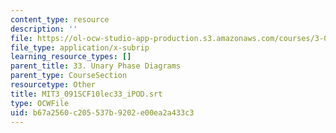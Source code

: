```yaml
---
content_type: resource
description: ''
file: https://ol-ocw-studio-app-production.s3.amazonaws.com/courses/3-091sc-introduction-to-solid-state-chemistry-fall-2010/b67a2560c205537b9202e00ea2a433c3_MIT3_091SCF10lec33_iPOD.vtt
file_type: application/x-subrip
learning_resource_types: []
parent_title: 33. Unary Phase Diagrams
parent_type: CourseSection
resourcetype: Other
title: MIT3_091SCF10lec33_iPOD.srt
type: OCWFile
uid: b67a2560-c205-537b-9202-e00ea2a433c3
---
```

